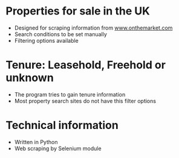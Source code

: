 # Properties for sale in the UK
- Designed for scraping information from www.onthemarket.com
- Search conditions to be set manually
- Filtering options available

# Tenure: Leasehold, Freehold or unknown
- The program tries to gain tenure information
- Most property search sites do not have this filter options

# Technical information
- Written in Python
- Web scraping by Selenium module


